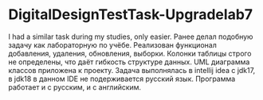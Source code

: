 # DigitalDesignTestTask-Upgradelab7
I had a similar task during my studies, only easier.
Ранее делал подобную задачу как лабораторную по учёбе. Реализован функционал добавления, удаления, обновления, выборки.
Колонки таблицы строго не определены, что даёт гибкость структуре данных.
UML диаграмма классов приложена к проекту.
Задача выполнялась в intellij idea с jdk17, в jdk18 в данном IDE не подерживается русский язык. Программа работает и с русским, и с английским.
